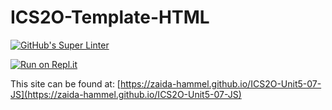 # ICS2O-Template-HTML

[![GitHub's Super Linter](https://github.com/zaida-hammel/ICS2O-Unit5-07-JS/workflows/GitHub's%20Super%20Linter/badge.svg)](https://github.com/zaida-hammel1/ICS2O-Unit5-07-JS/actions)

[![Run on Repl.it](https://repl.it/badge/github/zaida-hammel/ICS2O-Unit5-07-JS)](https://repl.it/github/zaida-hammel/ICS2O-Unit5-07-JS)

This site can be found at: [https://zaida-hammel.github.io/ICS2O-Unit5-07-JS](https://zaida-hammel.github.io/ICS2O-Unit5-07-JS)
